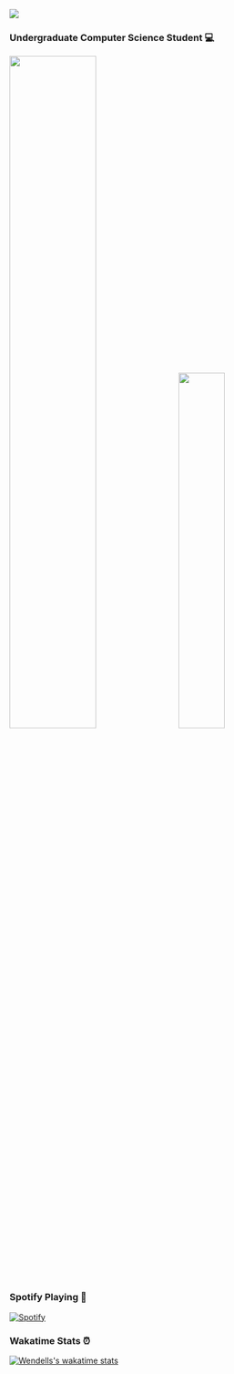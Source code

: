 <!-- Header -->
<img src="https://i.pinimg.com/originals/74/5c/c9/745cc90fcc688569610f84bc5d2b2fd6.gif"></img>

<!-- Body -->
### Undergraduate Computer Science Student 💻
<div class='container'>
 <img style="height: auto; width: 55%;" class="img" src="https://github-readme-stats-wendelltmo.vercel.app/api?username=WendellTMO&theme=shadow_blue" />
 &nbsp;
 &nbsp;
 <img style="height: auto; width: 40%;" class="img" src="https://github-readme-stats-wendelltmo.vercel.app/api/top-langs?username=WendellTMO&size_weight=0.5&count_weight=0.5&theme=shadow_blue&layout=compact&langs_count=8&card_width=320" /></div>
</div>

### Spotify Playing 🎵
[![Spotify](https://novatorem-cc0qllz1j-wendells-projects.vercel.app/api/spotify?background_color=0d1117&border_color=ffffff)](https://open.spotify.com/user/21zrdod2nxtvoqokkseq6dakq)

### Wakatime Stats ⏰
[![Wendells's wakatime stats](https://github-readme-stats-wendelltmo.vercel.app/api/wakatime?username=wendelltmo&theme=shadow_blue&layout=compact)](https://github.com/WendellTMO)

<!--
**WendellTMO/WendellTMO** is a ✨ _special_ ✨ repository because its `README.md` (this file) appears on your GitHub profile.

Here are some ideas to get you started:

- 🔭 I’m currently working on ...
- 🌱 I’m currently learning ...
- 👯 I’m looking to collaborate on ...
- 🤔 I’m looking for help with ...
- 💬 Ask me about ...
- 📫 How to reach me: ...
- 😄 Pronouns: ...
- ⚡ Fun fact: ...
-->
